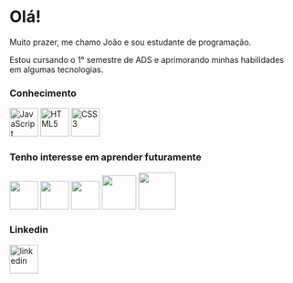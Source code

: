 <h1>Olá!</h1>
<p>Muito prazer, me chamo João e sou estudante de programação.</p>
<p>Estou cursando o 1° semestre de ADS e aprimorando minhas habilidades em algumas tecnologias.</p> 

### Conhecimento
[<img src='https://cdn.jsdelivr.net/gh/devicons/devicon/icons/javascript/javascript-plain.svg' alt='JavaScript' width='50'>](https://developer.mozilla.org/pt-BR/docs/Web/JavaScript)  [<img src='https://cdn.jsdelivr.net/gh/devicons/devicon/icons/html5/html5-plain-wordmark.svg' alt='HTML5' width='50'>](https://developer.mozilla.org/pt-BR/docs/Web/HTML)  [<img src="https://cdn.jsdelivr.net/gh/devicons/devicon/icons/css3/css3-plain-wordmark.svg" alt='CSS3' width='50'>](https://developer.mozilla.org/pt-BR/docs/Web/CSS)

### Tenho interesse em aprender futuramente
[<img src="https://cdn.jsdelivr.net/gh/devicons/devicon/icons/typescript/typescript-plain.svg" width='50'/>](https://www.typescriptlang.org/)  [<img src="https://cdn.jsdelivr.net/gh/devicons/devicon/icons/react/react-original.svg" width='50'/>](https://pt-br.reactjs.org/) [<img src="https://cdn.jsdelivr.net/gh/devicons/devicon/icons/nodejs/nodejs-original.svg" width='50'/>](https://nodejs.org/en/about/)  [<img src="https://cdn.jsdelivr.net/gh/devicons/devicon/icons/postgresql/postgresql-original.svg" width='60'/>](https://www.postgresql.org/about/) [<img src="https://cdn.jsdelivr.net/gh/devicons/devicon/icons/amazonwebservices/amazonwebservices-original.svg" width='65'/>](https://aws.amazon.com/pt/what-is-aws/)
 

### Linkedin
[<img src='https://cdn.jsdelivr.net/gh/devicons/devicon/icons/linkedin/linkedin-original.svg' alt='linkedin' width='50'>](https://www.linkedin.com/in/joaovictoraraujocruz/)
